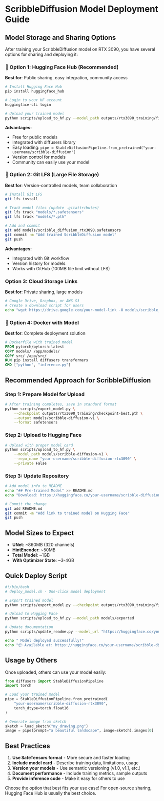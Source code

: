 # ScribbleDiffusion Model Deployment Guide

## Model Storage and Sharing Options

After training your ScribbleDiffusion model on RTX 3090, you have several options for sharing and deploying it:

### 🤗 Option 1: Hugging Face Hub (Recommended)
**Best for**: Public sharing, easy integration, community access

```bash
# Install Hugging Face Hub
pip install huggingface_hub

# Login to your HF account
huggingface-cli login

# Upload your trained model
python scripts/upload_to_hf.py --model_path outputs/rtx3090_training/final_model
```

**Advantages:**
- Free for public models
- Integrated with diffusers library
- Easy loading: `pipe = StableDiffusionPipeline.from_pretrained("your-username/scribble-diffusion")`
- Version control for models
- Community can easily use your model

### 🐙 Option 2: Git LFS (Large File Storage)
**Best for**: Version-controlled models, team collaboration

```bash
# Install Git LFS
git lfs install

# Track model files (update .gitattributes)
git lfs track "models/*.safetensors"
git lfs track "models/*.pth"

# Add and commit
git add models/scribble_diffusion_rtx3090.safetensors
git commit -m "Add trained ScribbleDiffusion model"
git push
```

**Advantages:**
- Integrated with Git workflow
- Version history for models
- Works with GitHub (100MB file limit without LFS)

### Option 3: Cloud Storage Links
**Best for**: Private sharing, large models

```bash
# Google Drive, Dropbox, or AWS S3
# Create a download script for users
echo "wget https://drive.google.com/your-model-link -O models/scribble_diffusion.safetensors" > download_model.sh
```

### 🐳 Option 4: Docker with Model
**Best for**: Complete deployment solution

```dockerfile
# Dockerfile with trained model
FROM pytorch/pytorch:latest
COPY models/ /app/models/
COPY src/ /app/src/
RUN pip install diffusers transformers
CMD ["python", "inference.py"]
```

## Recommended Approach for ScribbleDiffusion

### Step 1: Prepare Model for Upload
```bash
# After training completes, save in standard format
python scripts/export_model.py \
    --checkpoint outputs/rtx3090_training/checkpoint-best.pth \
    --output models/scribble-diffusion-v1 \
    --format safetensors
```

### Step 2: Upload to Hugging Face
```bash
# Upload with proper model card
python scripts/upload_to_hf.py \
    --model_path models/scribble-diffusion-v1 \
    --repo_name "your-username/scribble-diffusion-rtx3090" \
    --private False
```

### Step 3: Update Repository
```bash
# Add model info to README
echo "## Pre-trained Model" >> README.md
echo "Download: https://huggingface.co/your-username/scribble-diffusion-rtx3090" >> README.md

# Commit the change
git add README.md
git commit -m "Add link to trained model on Hugging Face"
git push
```

## Model Sizes to Expect

- **UNet**: ~860MB (320 channels)
- **HintEncoder**: ~50MB
- **Total Model**: ~1GB
- **With Optimizer State**: ~3-4GB

## Quick Deploy Script

```bash
#!/bin/bash
# deploy_model.sh - One-click model deployment

# Export trained model
python scripts/export_model.py --checkpoint outputs/rtx3090_training/final_model

# Upload to Hugging Face
python scripts/upload_to_hf.py --model_path models/exported

# Update documentation
python scripts/update_readme.py --model_url "https://huggingface.co/your-username/scribble-diffusion"

echo " Model deployed successfully!"
echo "📦 Available at: https://huggingface.co/your-username/scribble-diffusion"
```

## Usage by Others

Once uploaded, others can use your model easily:

```python
from diffusers import StableDiffusionPipeline
import torch

# Load your trained model
pipe = StableDiffusionPipeline.from_pretrained(
    "your-username/scribble-diffusion-rtx3090",
    torch_dtype=torch.float16
)

# Generate image from sketch
sketch = load_sketch("my_drawing.png")
image = pipe(prompt="a beautiful landscape", image=sketch).images[0]
```

## Best Practices

1. **Use SafeTensors format** - More secure and faster loading
2. **Include model card** - Describe training data, limitations, usage
3. **Version your models** - Use semantic versioning (v1.0, v1.1, etc.)
4. **Document performance** - Include training metrics, sample outputs
5. **Provide inference code** - Make it easy for others to use

Choose the option that best fits your use case! For open-source sharing, Hugging Face Hub is usually the best choice.
